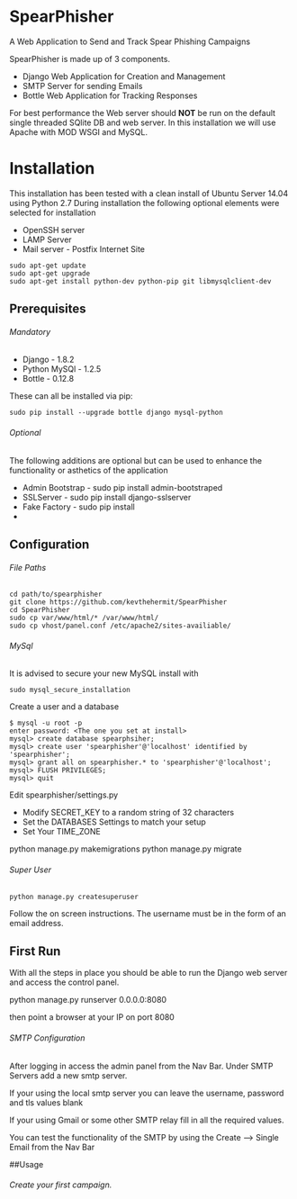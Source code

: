 # SpearPhisher
A Web Application to Send and Track Spear Phishing Campaigns

SpearPhisher is made up of 3 components. 
* Django Web Application for Creation and Management
* SMTP Server for sending Emails
* Bottle Web Application for Tracking Responses

For best performance the Web server should **NOT** be run on the default single threaded SQlite DB and web server. In this installation we will use Apache with MOD WSGI and MySQL.  

# Installation

This installation has been tested with a clean install of Ubuntu Server 14.04 using Python 2.7
During installation the following optional elements were selected for installation 

* OpenSSH server
* LAMP Server
* Mail server - Postfix Internet Site

```
sudo apt-get update
sudo apt-get upgrade
sudo apt-get install python-dev python-pip git libmysqlclient-dev
```

## Prerequisites

###### Mandatory

* Django - 1.8.2
* Python MySQl - 1.2.5
* Bottle - 0.12.8

These can all be installed via pip:

```sudo pip install --upgrade bottle django mysql-python```

###### Optional

The following additions are optional but can be used to enhance the functionality or asthetics of the application

* Admin Bootstrap - sudo pip install admin-bootstraped
* SSLServer - sudo pip install django-sslserver
* Fake Factory - sudo pip install 
* 


## Configuration

###### File Paths

```
cd path/to/spearphisher
git clone https://github.com/kevthehermit/SpearPhisher
cd SpearPhisher
sudo cp var/www/html/* /var/www/html/
sudo cp vhost/panel.conf /etc/apache2/sites-availiable/
```

###### MySql

It is advised to secure your new MySQL install with

```sudo mysql_secure_installation```

Create a user and a database

```
$ mysql -u root -p 
enter password: <The one you set at install>
mysql> create database spearphsiher;
mysql> create user 'spearphisher'@'localhost' identified by 'spearphisher';
mysql> grant all on spearphisher.* to 'spearphisher'@'localhost';
mysql> FLUSH PRIVILEGES;
mysql> quit
```

Edit spearphisher/settings.py

- Modify SECRET_KEY to a random string of 32 characters
- Set the DATABASES Settings to match your setup
- Set Your TIME_ZONE

python manage.py makemigrations
python manage.py migrate

###### Super User

```python manage.py createsuperuser```

Follow the on screen instructions. The username must be in the form of an email address.

## First Run

With all the steps in place you should be able to run the Django web server and access the control panel. 

python manage.py runserver 0.0.0.0:8080

then point a browser at your IP on port 8080

###### SMTP Configuration

After logging in access the admin panel from the Nav Bar.
Under SMTP Servers add a new smtp server. 

If your using the local smtp server you can leave the username, password and tls values blank

If your using Gmail or some other SMTP relay fill in all the required values.

You can test the functionality of the SMTP by using the Create --> Single Email from the Nav Bar

##Usage

###### Create your first campaign.




